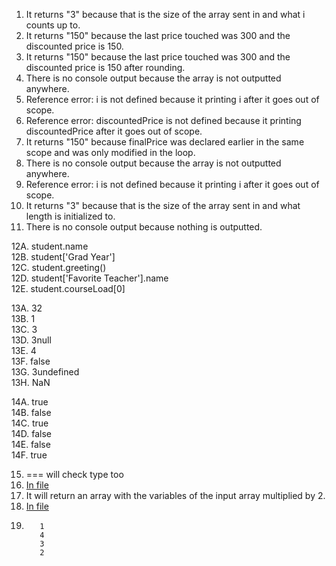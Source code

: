 1. It returns "3" because that is the size of the array sent in and what i counts up to.
2. It returns "150" because the last price touched was 300 and the discounted price is 150.
3. It returns "150" because the last price touched was 300 and the discounted price is 150 after rounding.
4. There is no console output because the array is not outputted anywhere.
5. Reference error: i is not defined because it printing i after it goes out of scope.
6. Reference error: discountedPrice is not defined because it printing discountedPrice after it goes out of scope.
7. It returns "150" because finalPrice was declared earlier in the same scope and was only modified in the loop.
8. There is no console output because the array is not outputted anywhere.
9. Reference error: i is not defined because it printing i after it goes out of scope.
10. It returns "3" because that is the size of the array sent in and what length is initialized to.
11. There is no console output because nothing is outputted.


12A. student.name  
12B. student['Grad Year']  
12C. student.greeting()  
12D. student['Favorite Teacher'].name  
12E. student.courseLoad[0]  

13A. 32  
13B. 1  
13C. 3  
13D. 3null  
13E. 4  
13F. false  
13G. 3undefined  
13H. NaN  

14A. true  
14B. false  
14C. true  
14D. false  
14E. false  
14F. true  
  
15.  === will check type too
16.  [In file](part2-question16.js)
17.  It will return an array with the variables of the input array multiplied by 2.
18.  [In file](part2-question18.js)
19.  ```
        1
        4
        3 
        2
        ```

